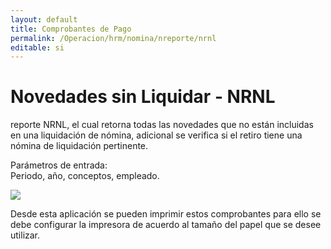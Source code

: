 ```yaml
---
layout: default
title: Comprobantes de Pago
permalink: /Operacion/hrm/nomina/nreporte/nrnl
editable: si
---
```


# Novedades sin Liquidar - NRNL


reporte NRNL, el cual retorna todas las novedades que no están incluidas en una liquidación de nómina, adicional se verifica si el retiro tiene una nómina de liquidación pertinente.  

Parámetros de entrada:  
Periodo, año, conceptos, empleado.  

![](nrco1.png)


Desde esta aplicación se pueden imprimir estos comprobantes para ello se debe configurar la impresora de acuerdo al tamaño del papel que se desee utilizar.


